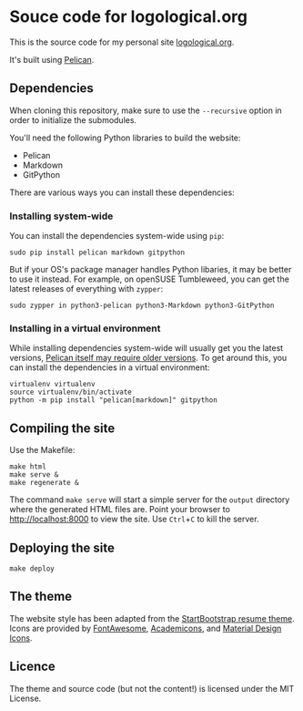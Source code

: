# Souce code for logological.org

This is the source code for my personal site
[logological.org](https://logological.org/).

It's built using [Pelican](http://getpelican.com/).

## Dependencies

When cloning this repository, make sure to use the `--recursive`
option in order to initialize the submodules.

You'll need the following Python libraries to build the website:

* Pelican
* Markdown
* GitPython

There are various ways you can install these dependencies:

### Installing system-wide

You can install the dependencies system-wide using `pip`:

    sudo pip install pelican markdown gitpython

But if your OS's package manager handles Python libaries, it may be
better to use it instead.  For example, on openSUSE Tumbleweed, you
can get the latest releases of everything with `zypper`:

	sudo zypper in python3-pelican python3-Markdown python3-GitPython

### Installing in a virtual environment

While installing dependencies system-wide will usually get you the
latest versions, [Pelican itself may require older
versions](https://github.com/getpelican/pelican/issues/2820).  To get
around this, you can install the dependencies in a virtual
environment:

	virtualenv virtualenv
	source virtualenv/bin/activate
	python -m pip install "pelican[markdown]" gitpython

## Compiling the site

Use the Makefile:

    make html
    make serve &
    make regenerate &

The command `make serve` will start a simple server for the `output`
directory where the generated HTML files are.  Point your browser to
[http://localhost:8000](http://localhost:8000) to view the site.  Use
`Ctrl`+`C` to kill the server.

## Deploying the site

    make deploy

## The theme

The website style has been adapted from the [StartBootstrap resume
theme](https://github.com/StartBootstrap/startbootstrap-resume). Icons
are provided by [FontAwesome](http://fontawesome.io/),
[Academicons](http://jpswalsh.github.io/academicons/), and [Material
Design Icons](https://materialdesignicons.com/).

## Licence

The theme and source code (but not the content!) is licensed under the
MIT License.
